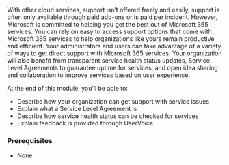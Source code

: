 With other cloud services, support isn’t offered freely and easily, support is often only available through paid add-ons or is paid per incident. However, Microsoft is committed to helping you get the best out of Microsoft 365 services.  You can rely on easy to access support options that come with Microsoft 365 services to help organizations like yours remain productive and efficient. Your administrators and users can take advantage of a variety of ways to get direct support with Microsoft 365 services. Your organization will also benefit from transparent service health status updates, Service Level Agreements to guarantee uptime for services, and open idea sharing and collaboration to improve services based on user experience.

At the end of this module, you’ll be able to:

- Describe how your organization can get support with service issues
- Explain what a Service Level Agreement is
- Describe how service health status can be checked for services
- Explain feedback is provided through UserVoice

### Prerequisites
- None